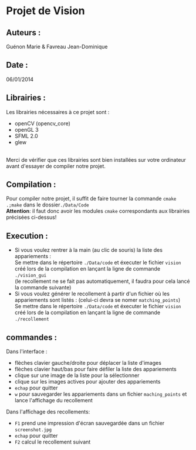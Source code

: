 Projet de Vision
================

Auteurs :
---------
Guénon Marie & Favreau Jean-Dominique

Date :
------
06/01/2014

Librairies :
------------
Les librairies nécessaires à ce projet sont :<br>

* openCV (opencv_core)
* openGL 3
* SFML 2.0
* glew

<br>Merci de vérifier que ces librairies sont bien installées sur votre ordinateur avant d'essayer de compiler notre projet.

Compilation :
-------------
Pour compiler notre projet, il suffit de faire tourner la commande `cmake .;make` dans le dossier`./Data/Code`
<br>
<b>Attention</b>: il faut donc avoir les modules `cmake` correspondants aux librairies précisées ci-dessus!

Execution :
-----------

* Si vous voulez rentrer à la main (au clic de souris) la liste des appariements :<br>
Se mettre dans le répertoire `./Data/code` et éxecuter le fichier `vision` créé lors de la compilation en lançant la ligne de commande `./vision_gui`
<br>(le recollement ne se fait pas automatiquement, il faudra pour cela lancé la commande suivante)
* Si vous voulez générer le recollement à partir d'un fichier où les appariements sont listés : (celui-ci devra se nomer `matching_points`)<br>
Se mettre dans le répertoire `./Data/code` et éxecuter le fichier `vision` créé lors de la compilation en lançant la ligne de commande `./recollement`


commandes :
-----------
Dans l'interface :

* flèches clavier gauche/droite pour déplacer la liste d'images
* flèches clavier haut/bas pour faire défiler la liste des appariements
* clique sur une image de la liste pour la sélectionner
* clique sur les images actives pour ajouter des appariements
* `echap` pour quitter
* `w` pour sauvegarder les appariements dans un fichier `maching_points` et lance l'affichage du recollement

Dans l'affichage des recollements:

* `F1` prend une impression d'écran sauvegardée dans un fichier `screenshot.jpg`
* `echap` pour quitter
* `F2` calcul le recollement suivant


